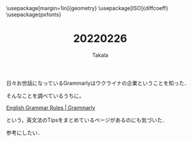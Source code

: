 ﻿---
title: 20220226
yesterday: 20220225
tomorrow: 20220227
days: 792
author: Takala
header-includes:
  - \usepackage[margin=1in]{geometry}
  - \usepackage[ISO]{diffcoeff}
  - \usepackage{pxfonts}
---



日々お世話になっているGrammarlyはウクライナの企業ということを知った．


そんなことを調べているうちに，


[English Grammar Rules | Grammarly](https://www.grammarly.com/blog/category/handbook/)


という，英文法のTipsをまとめているページがあるのにも気づいた．


参考にしたい．

